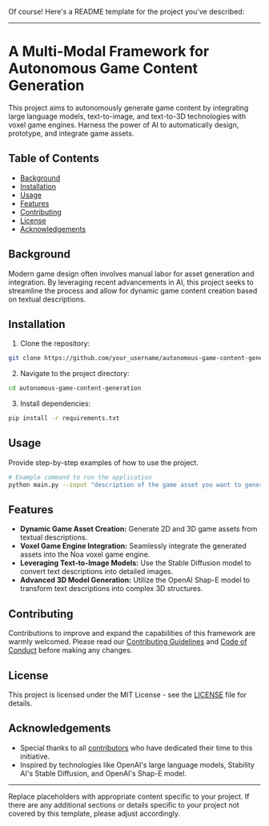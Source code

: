 Of course! Here's a README template for the project you've described:

---

# A Multi-Modal Framework for Autonomous Game Content Generation

This project aims to autonomously generate game content by integrating large language models, text-to-image, and text-to-3D technologies with voxel game engines. Harness the power of AI to automatically design, prototype, and integrate game assets.

## Table of Contents

- [Background](#background)
- [Installation](#installation)
- [Usage](#usage)
- [Features](#features)
- [Contributing](#contributing)
- [License](#license)
- [Acknowledgements](#acknowledgements)

## Background

Modern game design often involves manual labor for asset generation and integration. By leveraging recent advancements in AI, this project seeks to streamline the process and allow for dynamic game content creation based on textual descriptions.

## Installation

1. Clone the repository:
```bash
git clone https://github.com/your_username/autonomous-game-content-generation.git
```

2. Navigate to the project directory:
```bash
cd autonomous-game-content-generation
```

3. Install dependencies:
```bash
pip install -r requirements.txt
```

## Usage

Provide step-by-step examples of how to use the project.

```bash
# Example command to run the application
python main.py --input "description of the game asset you want to generate"
```

## Features

- **Dynamic Game Asset Creation:** Generate 2D and 3D game assets from textual descriptions.
- **Voxel Game Engine Integration:** Seamlessly integrate the generated assets into the Noa voxel game engine.
- **Leveraging Text-to-Image Models:** Use the Stable Diffusion model to convert text descriptions into detailed images.
- **Advanced 3D Model Generation:** Utilize the OpenAI Shap-E model to transform text descriptions into complex 3D structures.

## Contributing

Contributions to improve and expand the capabilities of this framework are warmly welcomed. Please read our [Contributing Guidelines](LINK_TO_CONTRIBUTING.md) and [Code of Conduct](LINK_TO_CODE_OF_CONDUCT.md) before making any changes.

## License

This project is licensed under the MIT License - see the [LICENSE](LICENSE) file for details.

## Acknowledgements

- Special thanks to all [contributors](https://github.com/your_username/autonomous-game-content-generation/graphs/contributors) who have dedicated their time to this initiative.
- Inspired by technologies like OpenAI's large language models, Stability AI's Stable Diffusion, and OpenAI's Shap-E model.

---

Replace placeholders with appropriate content specific to your project. If there are any additional sections or details specific to your project not covered by this template, please adjust accordingly.